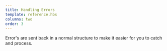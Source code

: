 ```yaml
---
title: Handling Errors
template: reference.hbs
columns: two
order: 3
---
```


Error's are sent back in a normal structure to make it easier for you to catch and process.